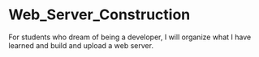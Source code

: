 # Web_Server_Construction

For students who dream of being a developer, I will organize what I have learned and build and upload a web server.
